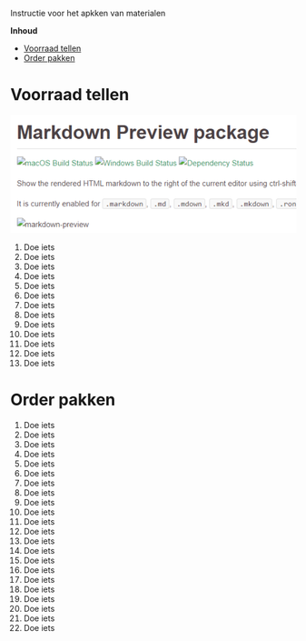 Instructie voor het apkken van materialen

**Inhoud**

- [Voorraad tellen](#voorraad-tellen)
- [Order pakken](#order-pakken)


# Voorraad tellen

![Instructie](img/instructie-voor-chrome.PNG)




1. Doe iets
1. Doe iets
1. Doe iets
1. Doe iets
1. Doe iets
1. Doe iets
1. Doe iets
1. Doe iets
1. Doe iets
1. Doe iets
1. Doe iets
1. Doe iets
1. Doe iets

# Order pakken

1. Doe iets
1. Doe iets
1. Doe iets
1. Doe iets
1. Doe iets
1. Doe iets
1. Doe iets
1. Doe iets
1. Doe iets
1. Doe iets
1. Doe iets
1. Doe iets
1. Doe iets
1. Doe iets
1. Doe iets
1. Doe iets
1. Doe iets
1. Doe iets
1. Doe iets
1. Doe iets
1. Doe iets
1. Doe iets
